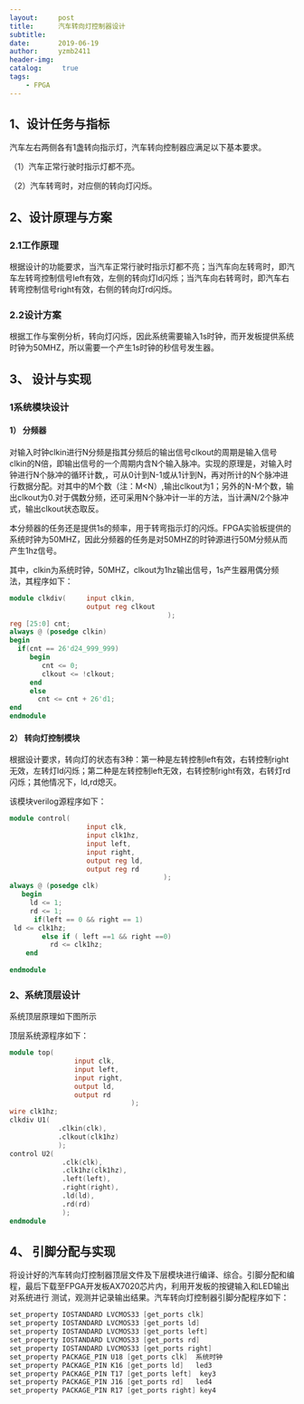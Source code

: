 ```yaml
---
layout:     post
title:      汽车转向灯控制器设计
subtitle:   
date:       2019-06-19
author:     yzmb2411
header-img: 
catalog: 	 true
tags:
    - FPGA
---
```


## 1、设计任务与指标

汽车左右两侧各有1盏转向指示灯，汽车转向控制器应满足以下基本要求。

（1）汽车正常行驶时指示灯都不亮。

（2）汽车转弯时，对应侧的转向灯闪烁。

## 2、设计原理与方案

### 2.1工作原理

根据设计的功能要求，当汽车正常行驶时指示灯都不亮；当汽车向左转弯时，即汽车左转弯控制信号left有效，左侧的转向灯ld闪烁；当汽车向右转弯时，即汽车右转弯控制信号right有效，右侧的转向灯rd闪烁。

### 2.2设计方案

根据工作与案例分析，转向灯闪烁，因此系统需要输入1s时钟，而开发板提供系统时钟为50MHZ，所以需要一个产生1s时钟的秒信号发生器。

##  3、	设计与实现

### 1系统模块设计

#### 1）	分频器

对输入时钟clkin进行N分频是指其分频后的输出信号clkout的周期是输入信号clkin的N倍，即输出信号的一个周期内含N个输入脉冲。实现的原理是，对输入时钟进行N个脉冲的循环计数,，可从0计到N-1或从1计到N，再对所计的N个脉冲进行数据分配。对其中的M个数（注：M<N）,输出clkout为1；另外的N-M个数，输出clkout为0.对于偶数分频，还可采用N个脉冲计一半的方法，当计满N/2个脉冲式，输出clkout状态取反。

本分频器的任务还是提供1s的频率，用于转弯指示灯的闪烁。FPGA实验板提供的系统时钟为50MHZ，因此分频器的任务是对50MHZ的时钟源进行50M分频从而产生1hz信号。

其中，clkin为系统时钟，50MHZ，clkout为1hz输出信号，1s产生器用偶分频法，其程序如下：

```verilog
module clkdiv(     input clkin,
                   output reg clkout
                                       );
reg [25:0] cnt;
always @ (posedge clkin)
begin
  if(cnt == 26'd24_999_999)
     begin
        cnt <= 0;
        clkout <= !clkout;
     end 
     else 
       cnt <= cnt + 26'd1;
end         
endmodule
```
#### 2）	转向灯控制模块

根据设计要求，转向灯的状态有3种：第一种是左转控制left有效，右转控制right无效，左转灯ld闪烁；第二种是左转控制left无效，右转控制right有效，右转灯rd闪烁；其他情况下，ld,rd熄灭。

该模块verilog源程序如下：
```verilog 
module control(   
                   input clk,
                   input clk1hz,
                   input left,
                   input right,
                   output reg ld,
                   output reg rd
                                      );
always @ (posedge clk)
   begin
     ld <= 1;
     rd <= 1;
      if(left == 0 && right == 1)
 ld <= clk1hz;
        else if ( left ==1 && right ==0)
          rd <= clk1hz;
    end      
     
endmodule
```
### 2、系统顶层设计
系统顶层原理如下图所示

顶层系统源程序如下：

```verilog 
module top( 
                input clk,
                input left,
                input right,
                output ld,
                output rd 
                              );
wire clk1hz;
clkdiv U1(
            .clkin(clk),
            .clkout(clk1hz)
            );
control U2(
             .clk(clk),
             .clk1hz(clk1hz),
             .left(left),
             .right(right),
             .ld(ld),
             .rd(rd)
             );                              
endmodule
```
##  4、	引脚分配与实现
将设计好的汽车转向灯控制器顶层文件及下层模块进行编译、综合。引脚分配和编程，最后下载至FPGA开发板AX7020芯片内，利用开发板的按键输入和LED输出对系统进行 测试，观测并记录输出结果。汽车转向灯控制器引脚分配程序如下：
```verilog 
set_property IOSTANDARD LVCMOS33 [get_ports clk]
set_property IOSTANDARD LVCMOS33 [get_ports ld]   
set_property IOSTANDARD LVCMOS33 [get_ports left]
set_property IOSTANDARD LVCMOS33 [get_ports rd]
set_property IOSTANDARD LVCMOS33 [get_ports right]
set_property PACKAGE_PIN U18 [get_ports clk]  系统时钟
set_property PACKAGE_PIN K16 [get_ports ld]   led3
set_property PACKAGE_PIN T17 [get_ports left]  key3
set_property PACKAGE_PIN J16 [get_ports rd]   led4
set_property PACKAGE_PIN R17 [get_ports right] key4
```